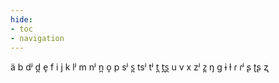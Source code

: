 ```yaml
---
hide:
- toc
- navigation
---
```

ä
b
dʲ
d̪
e̞
f
i
j
k
lʲ
m
nʲ
n̪
o̞
p
sʲ
s̪
tsʲ
tʲ
t̪
t̪s̪
u
v
x
zʲ
z̪
ŋ
ɡ
ɨ
ɫ
ɾ
ɾʲ
ʂ
ʈʂ
ʐ

